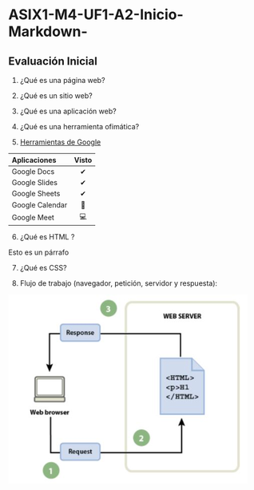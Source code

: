 # ASIX1-M4-UF1-A2-Inicio-Markdown-

## Evaluación Inicial 
1. ¿Qué es una página web?


2. ¿Qué es un sitio web?


3. ¿Qué es una aplicación web?


4. ¿Qué es una herramienta ofimática?


5. [Herramientas de Google](https://www.google.com/intl/es-419/chrome/browser-tools/ "Enlace Google")

|**Aplicaciones** |**Visto**|
|:----------------|:-------:|
|Google Docs      |✔|
|Google Slides    |✔|
|Google Sheets    |✔|
|Google Calendar  |📆|
|Google Meet      |💻|

6. ¿Qué es HTML ?

<html>
    <head>
    </head>
    <body>
        <p>Esto es un párrafo</p>
    <body>
</html>

7. ¿Qué es CSS?


8. Flujo de trabajo (navegador, petición, servidor y respuesta):

![Imagen A2](https://github.com/MarcNavarroGomez/ASIX1-M4-UF1-A2-Inicio-Markdown-/blob/main/Foto%20Actividad%202.JPG "Titulo opcional de la imagen")